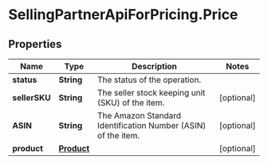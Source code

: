# SellingPartnerApiForPricing.Price

## Properties
Name | Type | Description | Notes
------------ | ------------- | ------------- | -------------
**status** | **String** | The status of the operation. | 
**sellerSKU** | **String** | The seller stock keeping unit (SKU) of the item. | [optional] 
**ASIN** | **String** | The Amazon Standard Identification Number (ASIN) of the item. | [optional] 
**product** | [**Product**](Product.md) |  | [optional] 

